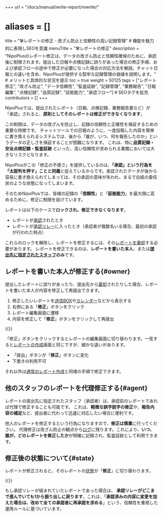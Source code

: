 +++
url = "/docs/manual/write-report/rewrite/"
# aliases = []
title = "🛠️レポートの修正 - 改ざん防止と信頼性の高い記録管理" # 機能を魅力的に表現しSEOを意識
menuTitle = "🛠️レポートの修正"
description = "NipoPlusのレポート修正は、データの改ざん防止と信頼性確保のために、承認後に制限されます。提出した日報や点検記録に誤りがあった場合の修正手順、および承認フローの途中で修正が必要になった場合の対応方法を解説。チャット日報との違いを含め、NipoPlusが提供する堅牢な記録管理の価値を説明します。" # メリットと具体的な状況を提示
toc = true
weight = 50125
tags = ["レポート修正", "改ざん防止", "データ信頼性", "監査証跡", "記録管理", "業務報告", "日報編集", "点検記録", "品質記録", "証拠能力", "承認フロー"] # SEOタグを拡充
contributors = []
+++

NipoPlusでは、提出されたレポート（日報、点検記録、業務報告書など）が「承認」されると、**原則としてそのレポートは修正ができなくなります**。

この制限は、データの改ざんを防止し、記録の信頼性と正確性を保証するための重要な特徴です。
チャットツールでの日報のように、一度投稿した内容を簡単に書き換えられるシステムでは、後から「誰が、いつ、何を報告したのか」というデータの正しさを保証することが困難になります。
これは、特に**品質記録・安全点検記録・監査証跡** といった、高い信頼性が求められる業務においては大きなリスクとなります。

NipoPlusがこの「修正の不便さ」を提供しているのは、**「承認」という行為を「太鼓判を押す」ことと同義**と捉えているからです。承認されたデータが後から容易に書き換えられてしまっては、その承認の意味が失われ、まるで白紙の委任状のような状態になってしまいます。

そのためNipoPlusでは、皆様の記録の「**信頼性**」と「**証拠能力**」を最大限に高めるために、修正に制限を設けています。

レポートは以下のケースで**ロックされ、修正できなくなります**。

- レポートが[承認](/docs/manual/read-report/state/#agree)されたとき
- レポートが[承認リレー](/docs/manual/read-report/state/#relay)に入ったとき（承認者が複数名いる場合、最初の承認が行われた時点）

これらのロックを解除し、レポートを修正するには、その[レポートを棄却](/docs/manual/read-report/state/#reject)する必要があります。
レポートを修正できるのは、<strong>レポートを書いた本人</strong>、または<strong>[提出先に指定されたスタッフ](/docs/manual/write-report/dist/)のみ</strong>です。

## レポートを書いた本人が修正する{#owner}

提出したレポートに誤りがあったり、提出先から[棄却](/docs/manual/read-report/state/#reject)されたりした場合、レポートを書いた本人が内容を修正して再提出できます。

1.  修正したいレポートを[送信BOX](/docs/manual/read-report/list/#listbox)や[カレンダー](/docs/manual/read-report/list/#calendar)などから表示する
2.  右側にある「<strong>修正</strong>」ボタンをクリック
3.  レポート編集画面に遷移
4.  内容を修正して「<strong>修正</strong>」ボタンをクリックして再提出

{{<icatch filename="img/edit" msg="提出した日報や点検記録に誤りがあった場合、レポートを開いて「修正」ボタンをクリックします。承認済みのレポートは修正できません" alice="here">}}

「修正」ボタンをクリックするとレポートの編集画面に切り替わります。一見すると[レポートの作成](/docs/manual/write-report/write/)画面と同じですが、細かな違いがあります。

- 「提出」ボタンが「<strong>修正</strong>」ボタンに変化
- 下書きの利用不可

それ以外は[通常のレポート作成](/docs/manual/write-report/write/)と同様の手順で修正できます。

## 他のスタッフのレポートを代理修正する{#agent}

レポートの提出先に指定されたスタッフ（承認者）は、承認前のレポートであれば代理で修正することも可能です。
これは、**軽微な誤字脱字の修正**や、<strong>報告内容の補足</strong>など、提出者に代わって迅速に対応したい場合に便利です。

他人のレポートを修正するという行為になりますので、<strong>修正は慎重</strong>に行ってください。
代理修正は改ざん防止の観点から[ログ](/docs/manual/utils/log/)に残ります。これにより、**いつ、誰が、どのレポートを修正したか**が明確に記録され、監査証跡として利用できます。

## 修正後の状態について{#state}

レポートが修正されると、そのレポートの[状態](/docs/manual/read-report/state/#status)が「<strong>修正</strong>」に切り替わります。

{{<icatch filename="img/report-status-change" msg="修正された日報や点検記録は状態が「修正」になります。これにより、修正履歴を視覚的に把握できます" alice="guide">}}

もし承認リレーが組まれていたレポートであった場合は、
**承認リレーがどこまで進んでいても1から振り出しに戻ります**。これは、「**承認済みの内容に変更を加えた場合は、改めて全ての承認者に再承認を求める**」という、信頼性を重視した運用ルールに基づいています。
